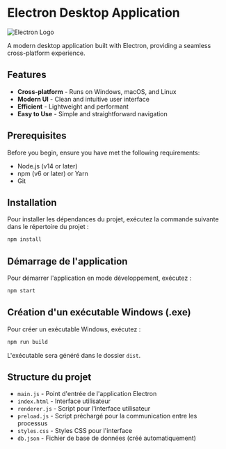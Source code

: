 # Electron Desktop Application

![Electron Logo](https://www.electronjs.org/assets/img/logo.svg)

A modern desktop application built with Electron, providing a seamless cross-platform experience.

## Features

- **Cross-platform** - Runs on Windows, macOS, and Linux
- **Modern UI** - Clean and intuitive user interface
- **Efficient** - Lightweight and performant
- **Easy to Use** - Simple and straightforward navigation

## Prerequisites

Before you begin, ensure you have met the following requirements:

- Node.js (v14 or later)
- npm (v6 or later) or Yarn
- Git

## Installation

Pour installer les dépendances du projet, exécutez la commande suivante dans le répertoire du projet :

```bash
npm install
```

## Démarrage de l'application

Pour démarrer l'application en mode développement, exécutez :

```bash
npm start
```

## Création d'un exécutable Windows (.exe)

Pour créer un exécutable Windows, exécutez :

```bash
npm run build
```

L'exécutable sera généré dans le dossier `dist`.

## Structure du projet

- `main.js` - Point d'entrée de l'application Electron
- `index.html` - Interface utilisateur
- `renderer.js` - Script pour l'interface utilisateur
- `preload.js` - Script préchargé pour la communication entre les processus
- `styles.css` - Styles CSS pour l'interface
- `db.json` - Fichier de base de données (créé automatiquement)
